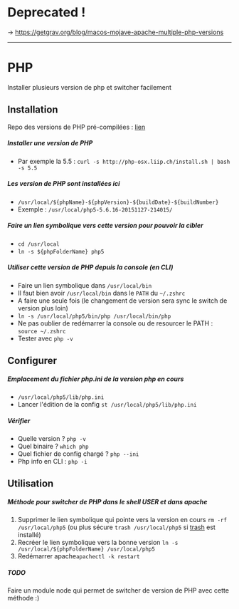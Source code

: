 # Deprecated !

-> https://getgrav.org/blog/macos-mojave-apache-multiple-php-versions

----------------------------------------------------------------------------------------------------------------------------------------

# PHP

Installer plusieurs version de php et switcher facilement

## Installation

Repo des versions de PHP pré-compilées : [lien](http://php-osx.liip.ch/)

##### Installer une version de PHP
- Par exemple la 5.5 : `curl -s http://php-osx.liip.ch/install.sh | bash -s 5.5`

##### Les version de PHP sont installées ici 
- `/usr/local/${phpName}-${phpVersion}-${buildDate}-${buildNumber}`
- Exemple : `/usr/local/php5-5.6.16-20151127-214015/`

##### Faire un lien symbolique vers cette version pour pouvoir la cibler
- `cd /usr/local`
- `ln -s ${phpFolderName} php5`

##### Utiliser cette version de PHP depuis la console (en CLI)
- Faire un lien symbolique dans `/usr/local/bin`
- Il faut bien avoir `/usr/local/bin` dans le `PATH` du `~/.zshrc`
- A faire une seule fois (le changement de version sera sync le switch de version plus loin)
- `ln -s /usr/local/php5/bin/php /usr/local/bin/php`
- Ne pas oublier de redémarrer la console ou de resourcer le PATH : `source ~/.zshrc`
- Tester avec `php -v`


## Configurer

##### Emplacement du fichier php.ini de la version php en cours
- `/usr/local/php5/lib/php.ini`
- Lancer l'édition de la config `st /usr/local/php5/lib/php.ini`

##### Vérifier
- Quelle version ? `php -v`
- Quel binaire ? `which php`
- Quel fichier de config chargé ? `php --ini`
- Php info en CLI : `php -i`


## Utilisation

##### Méthode pour switcher de PHP dans le shell USER et dans apache

1. Supprimer le lien symbolique qui pointe vers la version en cours `rm -rf /usr/local/php5` (ou plus sécure `trash /usr/local/php5` si [trash](http://hasseg.org/trash/) est installé)
2. Recréer le lien symbolique vers la bonne version `ln -s /usr/local/${phpFolderName} /usr/local/php5`
3. Redémarrer apache`apachectl -k restart`


##### TODO

Faire un module node qui permet de switcher de version de PHP avec cette méthode :)
